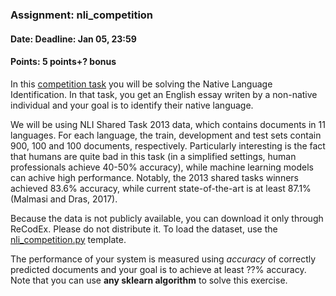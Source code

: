 ### Assignment: nli_competition
#### Date: Deadline: Jan 05, 23:59
#### Points: 5 points+? bonus

In this [competition task](#competitions) you will be solving the Native
Language Identification. In that task, you get an English essay writen by
a non-native individual and your goal is to identify their native language.

We will be using NLI Shared Task 2013 data, which contains documents in 11
languages. For each language, the train, development and test sets contain
900, 100 and 100 documents, respectively. Particularly interesting is the fact
that humans are quite bad in this task (in a simplified settings, human professionals
achieve 40-50% accuracy), while machine learning models can achive
high performance. Notably, the 2013 shared tasks winners achieved 83.6%
accuracy, while current state-of-the-art is at least 87.1% (Malmasi and Dras, 2017).

Because the data is not publicly available, you can download it only through
ReCodEx. Please do not distribute it. To load the dataset, use the
[nli_competition.py](https://github.com/ufal/npfl129/tree/master/labs/10/nli_competition.py)
template.

The performance of your system is measured using _accuracy_ of correctly
predicted documents and your goal is to achieve at least ??% accuracy.
Note that you can use **any sklearn algorithm** to solve this exercise.
